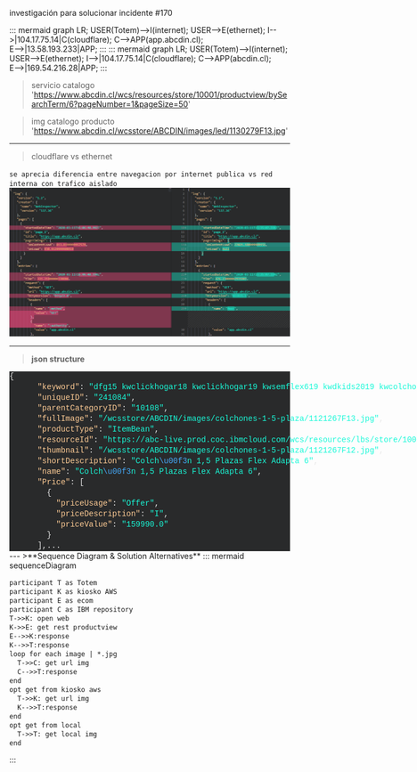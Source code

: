 investigación para solucionar incidente #170

::: mermaid
graph LR;
    USER(Totem)-->I(internet);
    USER-->E(ethernet);
    I-->|104.17.75.14|C(cloudflare);
    C-->APP(app.abcdin.cl);    
    E-->|13.58.193.233|APP;
:::
::: mermaid
graph LR;
    USER(Totem)-->I(internet);
    USER-->E(ethernet);
    I-->|104.17.75.14|C(cloudflare);
    C-->APP(abcdin.cl);    
    E-->|169.54.216.28|APP;
:::


>servicio catalogo
'https://www.abcdin.cl/wcs/resources/store/10001/productview/bySearchTerm/6?pageNumber=1&pageSize=50'

>img catalogo producto
'https://www.abcdin.cl/wcsstore/ABCDIN/images/led/1130279F13.jpg'

---
>cloudflare vs ethernet

`se aprecia diferencia entre navegacion por internet publica vs red interna con trafico aislado`
![2020-03-11_13-28-13.png](/.attachments/2020-03-11_13-28-13-ed03f4de-b651-40bd-bd00-32383f137561.png)

---
>**json structure**
<DIV style="color: #e6e6e6;background-color: #292a2b;font-family: Consolas, 'Courier New', monospace;font-weight: normal;font-size: 14px;line-height: 19px;white-space: pre"><DIV><SPAN style="color: #e6e6e6">{</SPAN></DIV><DIV><SPAN style="color: #e6e6e6">&#160;&#160;&#160;&#160;&#160;&#160;</SPAN><SPAN style="color: #ffcc95">"keyword"</SPAN><SPAN style="color: #e6e6e6">:&#160;</SPAN><SPAN style="color: #19f9d8">"dfg15&#160;kwclickhogar18&#160;kwclickhogar19&#160;kwsemflex619&#160;kwdkids2019&#160;kwcolchonescyber"</SPAN><SPAN style="color: #e6e6e6">,</SPAN></DIV><DIV><SPAN style="color: #e6e6e6">&#160;&#160;&#160;&#160;&#160;&#160;</SPAN><SPAN style="color: #ffcc95">"uniqueID"</SPAN><SPAN style="color: #e6e6e6">:&#160;</SPAN><SPAN style="color: #19f9d8">"241084"</SPAN><SPAN style="color: #e6e6e6">,</SPAN></DIV><DIV><SPAN style="color: #e6e6e6">&#160;&#160;&#160;&#160;&#160;&#160;</SPAN><SPAN style="color: #ffcc95">"parentCategoryID"</SPAN><SPAN style="color: #e6e6e6">:&#160;</SPAN><SPAN style="color: #19f9d8">"10108"</SPAN><SPAN style="color: #e6e6e6">,</SPAN></DIV><DIV><SPAN style="color: #e6e6e6">&#160;&#160;&#160;&#160;&#160;&#160;</SPAN><SPAN style="color: #ffcc95">"fullImage"</SPAN><SPAN style="color: #e6e6e6">:&#160;</SPAN><SPAN style="color: #19f9d8">"/wcsstore/ABCDIN/images/colchones-1-5-plaza/1121267F13.jpg"</SPAN><SPAN style="color: #e6e6e6">,</SPAN></DIV><DIV><SPAN style="color: #e6e6e6">&#160;&#160;&#160;&#160;&#160;&#160;</SPAN><SPAN style="color: #ffcc95">"productType"</SPAN><SPAN style="color: #e6e6e6">:&#160;</SPAN><SPAN style="color: #19f9d8">"ItemBean"</SPAN><SPAN style="color: #e6e6e6">,</SPAN></DIV><DIV><SPAN style="color: #e6e6e6">&#160;&#160;&#160;&#160;&#160;&#160;</SPAN><SPAN style="color: #ffcc95">"resourceId"</SPAN><SPAN style="color: #e6e6e6">:&#160;</SPAN><SPAN style="color: #19f9d8">"https://abc-live.prod.coc.ibmcloud.com/wcs/resources/lbs/store/10001/productview/byId/241084"</SPAN><SPAN style="color: #e6e6e6">,</SPAN></DIV><DIV><SPAN style="color: #e6e6e6">&#160;&#160;&#160;&#160;&#160;&#160;</SPAN><SPAN style="color: #ffcc95">"thumbnail"</SPAN><SPAN style="color: #e6e6e6">:&#160;</SPAN><SPAN style="color: #19f9d8">"/wcsstore/ABCDIN/images/colchones-1-5-plaza/1121267F12.jpg"</SPAN><SPAN style="color: #e6e6e6">,</SPAN></DIV><DIV><SPAN style="color: #e6e6e6">&#160;&#160;&#160;&#160;&#160;&#160;</SPAN><SPAN style="color: #ffcc95">"shortDescription"</SPAN><SPAN style="color: #e6e6e6">:&#160;</SPAN><SPAN style="color: #19f9d8">"Colch</SPAN><SPAN style="color: #45a9f9">\u00f3</SPAN><SPAN style="color: #19f9d8">n&#160;1,5&#160;Plazas&#160;Flex&#160;Adapta&#160;6"</SPAN><SPAN style="color: #e6e6e6">,</SPAN></DIV><DIV><SPAN style="color: #e6e6e6">&#160;&#160;&#160;&#160;&#160;&#160;</SPAN><SPAN style="color: #ffcc95">"name"</SPAN><SPAN style="color: #e6e6e6">:&#160;</SPAN><SPAN style="color: #19f9d8">"Colch</SPAN><SPAN style="color: #45a9f9">\u00f3</SPAN><SPAN style="color: #19f9d8">n&#160;1,5&#160;Plazas&#160;Flex&#160;Adapta&#160;6"</SPAN><SPAN style="color: #e6e6e6">,</SPAN></DIV><DIV><SPAN style="color: #e6e6e6">&#160;&#160;&#160;&#160;&#160;&#160;</SPAN><SPAN style="color: #ffcc95">"Price"</SPAN><SPAN style="color: #e6e6e6">:&#160;[</SPAN></DIV><DIV><SPAN style="color: #e6e6e6">&#160;&#160;&#160;&#160;&#160;&#160;&#160;&#160;{</SPAN></DIV><DIV><SPAN style="color: #e6e6e6">&#160;&#160;&#160;&#160;&#160;&#160;&#160;&#160;&#160;&#160;</SPAN><SPAN style="color: #ffcc95">"priceUsage"</SPAN><SPAN style="color: #e6e6e6">:&#160;</SPAN><SPAN style="color: #19f9d8">"Offer"</SPAN><SPAN style="color: #e6e6e6">,</SPAN></DIV><DIV><SPAN style="color: #e6e6e6">&#160;&#160;&#160;&#160;&#160;&#160;&#160;&#160;&#160;&#160;</SPAN><SPAN style="color: #ffcc95">"priceDescription"</SPAN><SPAN style="color: #e6e6e6">:&#160;</SPAN><SPAN style="color: #19f9d8">"I"</SPAN><SPAN style="color: #e6e6e6">,</SPAN></DIV><DIV><SPAN style="color: #e6e6e6">&#160;&#160;&#160;&#160;&#160;&#160;&#160;&#160;&#160;&#160;</SPAN><SPAN style="color: #ffcc95">"priceValue"</SPAN><SPAN style="color: #e6e6e6">:&#160;</SPAN><SPAN style="color: #19f9d8">"159990.0"</SPAN></DIV><DIV><SPAN style="color: #e6e6e6">&#160;&#160;&#160;&#160;&#160;&#160;&#160;&#160;}</SPAN></DIV><DIV><SPAN style="color: #e6e6e6">&#160;&#160;&#160;&#160;&#160;&#160;],...</SPAN></DIV></DIV>
---
>**Sequence Diagram & Solution Alternatives**
::: mermaid
sequenceDiagram
    
    participant T as Totem
    participant K as kiosko AWS
    participant E as ecom
    participant C as IBM repository
    T->>K: open web
    K->>E: get rest productview
    E-->>K:response
    K-->>T:response
    loop for each image | *.jpg
      T->>C: get url img
      C-->>T:response
    end
    opt get from kiosko aws
      T->>K: get url img
      K-->>T:response
    end
    opt get from local
      T->>T: get local img
    end
:::
